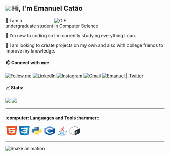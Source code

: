 ## <img src="https://media.giphy.com/media/bcr4gpEXO3K4qbVtnt/giphy.gif" width="40"> Hi, I'm Emanuel Catão 
<img align="right" alt="GIF" src="https://media.giphy.com/media/37LZIKnmJyzQs/giphy.gif" width="350" >
 
 
 💾 I am a undergraduate student in Computer Science
 
 🌱 I'm new to coding so I'm currently studying everything I can.
 
 👯 I am looking to create projects on my own and also with college friends to improve my knowledge.
 
 #### 📫 Connect with me: 
 
[<img src="https://img.shields.io/github/followers/emanuelcatao.svg?label=Follow%20me&style=social" height="25" title="Follow me" />](https://github.com/emanuelcatao) 
[<img src="https://img.shields.io/badge/-LinkedIn-%230077B5?style=for-the-badge&logo=linkedin&logoColor=white=https://www.linkedin.com/in/marcos-guillermo-de-s%C3%A1-cat%C3%A3o-cosson-b4a198193/" height="25" title="LinkedIn" />](https://www.linkedin.com/in/emanuel-catao/)
[<img src="https://img.shields.io/badge/-Instagram-%23E4405F?style=for-the-badge&logo=instagram&logoColor=white&link=https://www.instagram.com/marcosgdanight" height="25" title="Instagram" />](https://www.instagram.com/emanuel_catao/)
[<img src="https://img.shields.io/badge/Gmail-D14836?style=for-the-badge&logo=gmail&logoColor=white" height="25" title="Gmail" />](mailto:emanuel.montenegro@mail.uft.edu.br)
[<img alt="Emanuel | Twitter" height="25" src="https://raw.githubusercontent.com/rahuldkjain/github-profile-readme-generator/master/src/images/icons/Social/twitter.svg" />][twitter]

[twitter]: https://twitter.com/Emanuel_Catao

#### 📈 Stats:

<div>
  <img align="rigth" width="400px" src="https://github-readme-stats.vercel.app/api?username=emanuelcatao&count_private=true&show_icons=true,css&layout=compact&theme=material-palenight"/>
  <img align="rigth" width="400px" src="https://github-readme-stats.vercel.app/api/top-langs/?username=emanuelcatao&layout=compact&theme=dracula"/>
</div>

---

<h4 align="justify"> :computer: Languages and Tools :hammer:: </h4> 

  <img align="left" alt="Emanuel-HTML" height="30" width="40" src="https://raw.githubusercontent.com/devicons/devicon/master/icons/html5/html5-original.svg">
  <img align="left" alt="Emanuel-CSS" height="30" width="40" src="https://raw.githubusercontent.com/devicons/devicon/master/icons/css3/css3-original.svg">
  <img align="left" alt="Emanuel-Python" height="30" width="40" src="https://raw.githubusercontent.com/devicons/devicon/master/icons/python/python-original.svg">
  <img align="left" alt="Emanuel-C" height="30" width="40" src="https://raw.githubusercontent.com/devicons/devicon/master/icons/c/c-original.svg">
  <img align="left" alt="Emanuel-Java" height="30" width="40" src="https://raw.githubusercontent.com/devicons/devicon/master/icons/java/java-original.svg" />
  <img align="left" alt="Emanuel-Bash" height="30" width="40" src="https://raw.githubusercontent.com/devicons/devicon/master/icons/bash/bash-original.svg" /><br><br>

---

![Snake animation](https://github.com/emanuelcatao/emanuelcatao/blob/output/github-contribution-grid-snake.svg)

